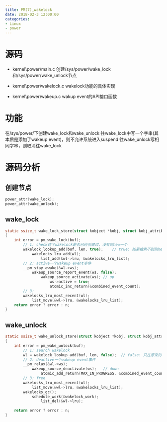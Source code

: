 ```yaml
---
title: PM(7)_wakelock
date: 2018-02-3 12:00:00
categories:
- Linux
- power
---
```


# 源码
* kernel\power\main.c
创建/sys/power/wake_lock和/sys/power/wake_unlock节点

* kernel\power\wakelock.c
wakelock功能的具体实现

* kernel\power\wakeup.c
wakup event的API接口函数

<!-- more -->
# 功能
在/sys/power/下创建wake_lock和wake_unlock
往wake_lock中写一个字串(其本质是添加了wakeup event)，则不允许系统进入suspend
往wake_unlock写相同字串，则取消往wake_lock

# 源码分析
## 创建节点
```c
power_attr(wake_lock);
power_attr(wake_unlock);
```

## wake_lock
```c
static ssize_t wake_lock_store(struct kobject *kobj, struct kobj_attribute *attr, const char *buf, size_t n)
{
	int error = pm_wake_lock(buf);
		// 1: check这个wakelock是否已经创建过，没有则new一个
		wakelock_lookup_add(buf, len, true);	// true: 如果搜索不到则new一个
			wakelocks_lru_add(wl);
				list_add(&wl->lru, &wakelocks_lru_list);
		// 2: active一个wakeup event事件
		__pm_stay_awake(&wl->ws);
			wakeup_source_report_event(ws, false);
				wakeup_source_activate(ws);	// up
					ws->active = true;
					atomic_inc_return(&combined_event_count);
		// 3:
		wakelocks_lru_most_recent(wl);
			list_move(&wl->lru, &wakelocks_lru_list);
	return error ? error : n;
}
```

## wake_unlock
```c
static ssize_t wake_unlock_store(struct kobject *kobj, struct kobj_attribute *attr, const char *buf, size_t n)
{
	int error = pm_wake_unlock(buf);
		// 1: search wakelock
		wl = wakelock_lookup_add(buf, len, false);	// false: 只在原来的树上查找
		// 2: deactive一个wakeup event事件
		__pm_relax(&wl->ws);
			wakeup_source_deactivate(ws);	// down
				atomic_add_return(MAX_IN_PROGRESS, &combined_event_count);
		// 3: free
		wakelocks_lru_most_recent(wl);
			list_move(&wl->lru, &wakelocks_lru_list);
		wakelocks_gc();
			schedule_work(&wakelock_work);
				list_del(&wl->lru);
				
	return error ? error : n;
}
```
